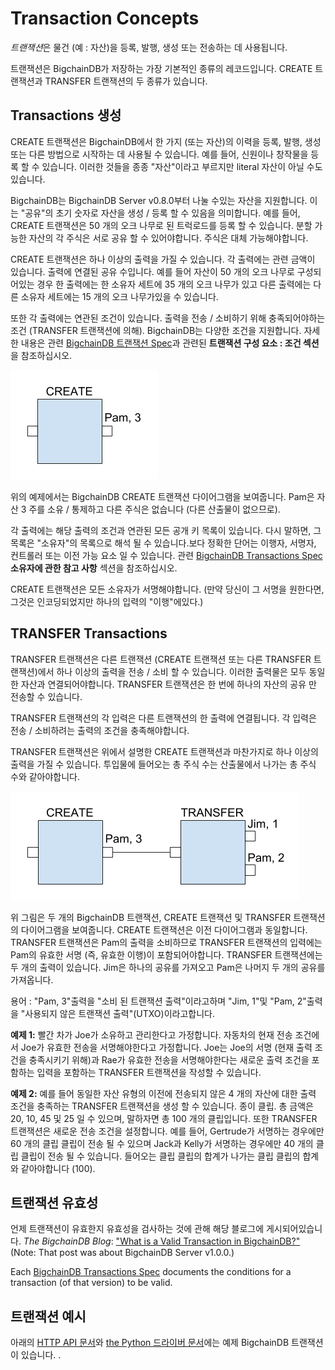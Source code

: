 <!---
Copyright BigchainDB GmbH and BigchainDB contributors
SPDX-License-Identifier: (Apache-2.0 AND CC-BY-4.0)
Code is Apache-2.0 and docs are CC-BY-4.0
--->

# Transaction Concepts

*트랜잭션*은 물건 (예 : 자산)을 등록, 발행, 생성 또는 전송하는 데 사용됩니다.

트랜잭션은 BigchainDB가 저장하는 가장 기본적인 종류의 레코드입니다. CREATE 트랜잭션과 TRANSFER 트랜잭션의 두 종류가 있습니다.


## Transactions 생성

CREATE 트랜잭션은 BigchainDB에서 한 가지 (또는 자산)의 이력을 등록, 발행, 생성 또는 다른 방법으로 시작하는 데 사용될 수 있습니다. 예를 들어, 신원이나 창작물을 등록 할 수 있습니다. 이러한 것들을 종종 "자산"이라고 부르지만 literal 자산이 아닐 수도 있습니다.

BigchainDB는 BigchainDB Server v0.8.0부터 나눌 수있는 자산을 지원합니다. 이는 "공유"의 초기 숫자로 자산을 생성 / 등록 할 수 있음을 의미합니다. 예를 들어, CREATE 트랜잭션은 50 개의 오크 나무로 된 트럭로드를 등록 할 수 있습니다. 분할 가능한 자산의 각 주식은 서로 공유 할 수 있어야합니다. 주식은 대체 가능해야합니다.

CREATE 트랜잭션은 하나 이상의 출력을 가질 수 있습니다. 각 출력에는 관련 금액이 있습니다. 출력에 연결된 공유 수입니다. 예를 들어 자산이 50 개의 오크 나무로 구성되어있는 경우 한 출력에는 한 소유자 세트에 35 개의 오크 나무가 있고 다른 출력에는 다른 소유자 세트에는 15 개의 오크 나무가있을 수 있습니다.

또한 각 출력에는 연관된 조건이 있습니다. 출력을 전송 / 소비하기 위해 충족되어야하는 조건 (TRANSFER 트랜잭션에 의해). BigchainDB는 다양한 조건을 지원합니다. 자세한 내용은 관련 [BigchainDB 트랜잭션 Spec](https://github.com/bigchaindb/BEPs/tree/master/tx-specs/)과 관련된 **트랜잭션 구성 요소 : 조건 섹션**을 참조하십시오.

![Example BigchainDB CREATE transaction](./_static/CREATE_example.png)

위의 예제에서는 BigchainDB CREATE 트랜잭션 다이어그램을 보여줍니다. Pam은 자산 3 주를 소유 / 통제하고 다른 주식은 없습니다 (다른 산출물이 없으므로).

각 출력에는 해당 출력의 조건과 연관된 모든 공개 키 목록이 있습니다. 다시 말하면, 그 목록은 "소유자"의 목록으로 해석 될 수 있습니다.보다 정확한 단어는 이행자, 서명자, 컨트롤러 또는 이전 가능 요소 일 수 있습니다. 관련 [BigchainDB Transactions Spec](https://github.com/bigchaindb/BEPs/tree/master/tx-specs/) **소유자에 관한 참고 사항** 섹션을 참조하십시오.

CREATE 트랜잭션은 모든 소유자가 서명해야합니다. (만약 당신이 그 서명을 원한다면, 그것은 인코딩되었지만 하나의 입력의 "이행"에있다.)

## TRANSFER Transactions

TRANSFER 트랜잭션은 다른 트랜잭션 (CREATE 트랜잭션 또는 다른 TRANSFER 트랜잭션)에서 하나 이상의 출력을 전송 / 소비 할 수 있습니다. 이러한 출력물은 모두 동일한 자산과 연결되어야합니다. TRANSFER 트랜잭션은 한 번에 하나의 자산의 공유 만 전송할 수 있습니다.

TRANSFER 트랜잭션의 각 입력은 다른 트랜잭션의 한 출력에 연결됩니다. 각 입력은 전송 / 소비하려는 출력의 조건을 충족해야합니다.

TRANSFER 트랜잭션은 위에서 설명한 CREATE 트랜잭션과 마찬가지로 하나 이상의 출력을 가질 수 있습니다. 투입물에 들어오는 총 주식 수는 산출물에서 나가는 총 주식 수와 같아야합니다.

![Example BigchainDB transactions](./_static/CREATE_and_TRANSFER_example.png)

위 그림은 두 개의 BigchainDB 트랜잭션, CREATE 트랜잭션 및 TRANSFER 트랜잭션의 다이어그램을 보여줍니다. CREATE 트랜잭션은 이전 다이어그램과 동일합니다. TRANSFER 트랜잭션은 Pam의 출력을 소비하므로 TRANSFER 트랜잭션의 입력에는 Pam의 유효한 서명 (즉, 유효한 이행)이 포함되어야합니다. TRANSFER 트랜잭션에는 두 개의 출력이 있습니다. Jim은 하나의 공유를 가져오고 Pam은 나머지 두 개의 공유를 가져옵니다.

용어 : "Pam, 3"출력을 "소비 된 트랜잭션 출력"이라고하며 "Jim, 1"및 "Pam, 2"출력을 "사용되지 않은 트랜잭션 출력"(UTXO)이라고합니다.

**예제 1:** 빨간 차가 Joe가 소유하고 관리한다고 가정합니다. 자동차의 현재 전송 조건에서 Joe가 유효한 전송을 서명해야한다고 가정합니다. Joe는 Joe의 서명 (현재 출력 조건을 충족시키기 위해)과 Rae가 유효한 전송을 서명해야한다는 새로운 출력 조건을 포함하는 입력을 포함하는 TRANSFER 트랜잭션을 작성할 수 있습니다.

**예제 2:** 예를 들어 동일한 자산 유형의 이전에 전송되지 않은 4 개의 자산에 대한 출력 조건을 충족하는 TRANSFER 트랜잭션을 생성 할 수 있습니다. 종이 클립. 총 금액은 20, 10, 45 및 25 일 수 있으며, 말하자면 총 100 개의 클립입니다. 또한 TRANSFER 트랜잭션은 새로운 전송 조건을 설정합니다. 예를 들어, Gertrude가 서명하는 경우에만 60 개의 클립 클립이 전송 될 수 있으며 Jack과 Kelly가 서명하는 경우에만 40 개의 클립 클립이 전송 될 수 있습니다. 들어오는 클립 클립의 합계가 나가는 클립 클립의 합계와 같아야합니다 (100).

## 트랜잭션 유효성

언제 트랜잭션이 유효한지 유효성을 검사하는 것에 관해 해당 블로그에 게시되어있습니다. *The BigchainDB Blog*:
["What is a Valid Transaction in BigchainDB?"](https://blog.bigchaindb.com/what-is-a-valid-transaction-in-bigchaindb-9a1a075a9598) (Note: That post was about BigchainDB Server v1.0.0.)

Each [BigchainDB Transactions Spec](https://github.com/bigchaindb/BEPs/tree/master/tx-specs/) documents the conditions for a transaction (of that version) to be valid.

## 트랜잭션 예시

아래의 [HTTP API 문서](https://docs.bigchaindb.com/projects/server/en/latest/http-client-server-api.html)와 [the Python 드라이버 문서](https://docs.bigchaindb.com/projects/py-driver/en/latest/usage.html)에는 예제 BigchainDB 트랜잭션이 있습니다.
.